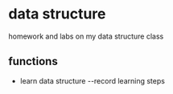 # data structure
homework and labs on my data structure class
## functions
- learn data structure
--record learning steps


